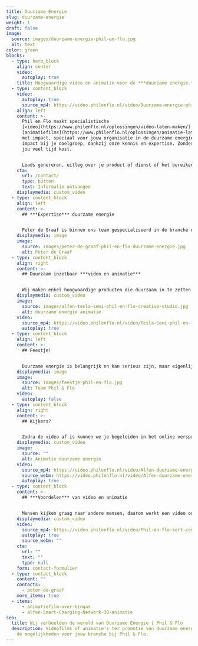 ```yaml
---
title: Duurzame Energie
slug: duurzame-energie
weight: 1
draft: false
image:
  source: images/duurzame-energie-phil-en-flo.jpg
  alt: text
color: green
blocks:
  - type: hero_block
    align: center
    video:
      autoplay: true
    title: Hoogwaardige video en animatie voor de ***duurzame energie.***
  - type: content_block
    video:
      autoplay: true
      source_mp4: https://video.philenflo.nl/video/Duurzame-energie-phil-en-flo2.mp4
    align: left
    content: >-
      Phil en Flo maakt specialistische
      [video](https://www.philenflo.nl/oplossingen/video-laten-maken/) en
      [animatiefilms](https://www.philenflo.nl/oplossingen/animatie-laten-maken/)
      met impact, speciaal voor jouw organisatie in de duurzame energie. Maak
      impact bij je doelgroep, dankzij onze kennis en expertise. Zonder dat dit
      jou veel tijd kost. 


      Leads genereren, uitleg over je product of dienst of het bereiken van je doelgroep, onze video en animatie specialist heeft de focus op jouw branche.
    cta:
      url: /contact/
      type: button
      text: Informatie ontvangen
    displaymedia: custom_video
  - type: content_block
    align: left
    content: >-
      ## ***Expertise*** duurzame energie


      Peter de Graaf is binnen ons team gespecialiseerd in de branche duurzame energie en is het aanspreekpunt op dit vlak. Hij heeft veel expertise op dit gebied en samen met jou kan hij het verhaal duiden en begrijpbaar maken voor jouw doelgroep. Je kan Peter bellen op 085 -273 8331 om direct even te sparren over de mogelijkheden.
    displaymedia: image
    image:
      source: images/peter-de-graaf-phil-en-flo-duurzame-energie.jpg
      alt: Peter de Graaf
  - type: content_block
    align: right
    content: >-
      ## Duurzaam inzetbaar ***video en animatie***


      Wij maken enkel hoogwaardige producten die duurzaam in te zetten zijn. Dit betekent dat de film voor langere periode inhoudelijk relevant en bruikbaar is. Dit realiseren we door het script en de creatieve inhoud zo relevant mogelijk te maken.
    displaymedia: custom_video
    image:
      source: images/alfen-tesla-semi-phil-en-flo-creative-studio.jpg
      alt: duurzame energie animatie
    video:
      source_mp4: https://video.philenflo.nl/video/Tesla-Semi-phil-en-flo.mp4
      autoplay: true
  - type: content_block
    align: left
    content: >-
      ## Feestje!


      Duurzame energie is belangrijk en kan serieus zijn, maar eigenlijk proberen we er juist een feestje van te maken. Qua samenwerking met jullie en ons team en natuurlijk ook voor de eindgebruiker; de persoon die de film gaat kijken. Een feestje om samen creatief tot een prachtig product te komen en een feestje voor de kijker om naar te kijken. Mooie beelden, een boeiend verhaal en een interessante boodschap.
    displaymedia: image
    image:
      source: images/feestje-phil-en-flo.jpg
      alt: Team Phil & Flo
    video:
      autoplay: false
  - type: content_block
    align: right
    content: >-
      ## Kijkers?


      Zodra de video af is kunnen we je begeleiden in het online verspreiden ervan. Zo weet je zeker dat de boodschap van de film ook bij de juiste doelgroep terecht komt. Dit kan op LinkedIn, Instagram, [YouTube](https://www.philenflo.nl/you-tube-marketing/) Twitter en nog veel meer kanalen. Als je echt grote campagnes wil draaien met de film zullen we ook meerdere versies van de film maken om zo te testen welke versie het beste aanslaat bij je publiek. Bel ons direct voor vrijblijvend advies op 085 -273 8331.
    displaymedia: custom_video
    image:
      source: ""
      alt: Animatie duurzame energie
    video:
      source_mp4: https://video.philenflo.nl/video/Alfen-duurzame-energie.mp4
      source_webm: https://video.philenflo.nl/video/Alfen-duurzame-energie.webm
      autoplay: true
  - type: content_block
    content: >-
      ## ***Voordelen*** van video en animatie


      Mensen kijken graag naar andere mensen, daarom werkt een video ook sterker dan een stuk tekst alleen. Voor de duurzame energie branche ontwikkelen we graag video's die aanspreken bij de doelgroep. Echter sommige initiatieven zijn niet in "gewoon" beeld te vatten, in dat geval kan je beter kiezen voor animatie. Het voordeel van animatie is dat we de omgeving en het product in zijn geheel controleren en verhelderen. ***Vraag ons naar de mogelijkheden via onderstaand formulier.***
    displaymedia: custom_video
    video:
      source_mp4: https://video.philenflo.nl/video/Phil-en-flo-kort-contact2.mp4
      autoplay: true
      source_webm: ""
    cta:
      url: ""
      text: ""
      type: null
    form: contact-formulier
  - type: contact_block
    content: ""
    contacts:
      - peter-de-graaf
    more_items: true
  - items:
      - animatiefilm-over-biogas
      - alfen-Smart-Charging-Network-3D-animatie
seo:
  title: Wij verbeelden de wereld van Duurzame Energie | Phil & Flo
  description: Videofilms of animatie's ter promotie van duurzame energie. Ontdek
    de mogelijkheden voor jouw branche bij Phil & Flo.
---
```


